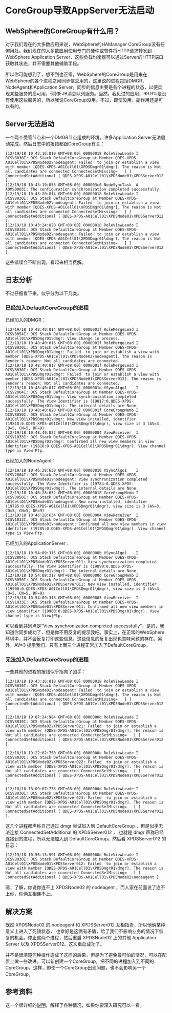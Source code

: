 # CoreGroup导致AppServer无法启动

## WebSphere的CoreGroup有什么用？

对于我们现在的大多数应用来说，WebSphere的HAManager CoreGroup没有任何用处。我们现在的大多数应用使用专门的硬件或软件将HTTP请求转发到WebSphere Application Server，这些负载均衡器可以通过Server的HTTP端口获取其状态，并不需要其他辅助手段。

所以你可能想到了，想不到也正常，WebSphere的CoreGroup是用来在WebSphere的各个进程之间同步信息用的，这里说的进程包括DMGR，NodeAgent和Application Server。同步的信息主要是各个进程的状态，以便实现某些服务的高可用，例如EJB消息队列服务。当然，我见过的应用，99.9%是没有使用这些服务的，所以我说CoreGroup没用。不过，即使没用，副作用还是可以有的。

## Server无法启动

一个两个受管节点和一个DMGR节点组成的环境。许多Application Server无法启动完成，然后日志中的报错都跟CoreGroup有关：


```
[12/19/18 10:43:16:810 GMT+08:00] 00000018 RoleViewLeade I   DCSV8030I: DCS Stack DefaultCoreGroup at Member QDES-XPDS-A01Cell01\XPDSNode02\nodeagent: Failed  to join or establish a view with member [QDES-XPDS-A01Cell01\XPDSDmgr01\dmgr]. The reason is Not all candidates are connected ConnectedSetMissing=   [ ] ConnectedSetAdditional [ QDES-XPDS-A01Cell01\XPDSNode01\XPDSServer012 ].
[12/19/18 10:43:19:056 GMT+08:00] 000003c0 NodeSyncTask  A   ADMS0003I: The configuration synchronization completed successfully.
[12/19/18 10:43:20:814 GMT+08:00] 00000018 RoleViewLeade I   DCSV8030I: DCS Stack DefaultCoreGroup at Member QDES-XPDS-A01Cell01\XPDSNode02\nodeagent: Failed  to join or establish a view with member [QDES-XPDS-A01Cell01\XPDSDmgr01\dmgr]. The reason is Not all candidates are connected ConnectedSetMissing=   [ ] ConnectedSetAdditional [ QDES-XPDS-A01Cell01\XPDSNode01\XPDSServer012 ].
[12/19/18 10:43:24:820 GMT+08:00] 00000018 RoleViewLeade I   DCSV8030I: DCS Stack DefaultCoreGroup at Member QDES-XPDS-A01Cell01\XPDSNode02\nodeagent: Failed  to join or establish a view with member [QDES-XPDS-A01Cell01\XPDSDmgr01\dmgr]. The reason is Not all candidates are connected ConnectedSetMissing=   [ ] ConnectedSetAdditional [ QDES-XPDS-A01Cell01\XPDSNode01\XPDSServer012 ].
```

这些错误会不断出现，看起来相当费解。

## 日志分析

不过仔细看下来，似乎分为以下几类。

### 已经加入DefaultCoreGroup的进程


已经加入的DMGR：

```
[12/19/18 10:48:40:814 GMT+08:00] 0000001f RoleMergeLead I   DCSV8054I: DCS Stack DefaultCoreGroup at Member QDES-XPDS-A01Cell01\XPDSDmgr01\dmgr: View change in process. 
[12/19/18 10:48:40:816 GMT+08:00] 0000001f RoleMergeLead I   DCSV8030I: DCS Stack DefaultCoreGroup at Member QDES-XPDS-A01Cell01\XPDSDmgr01\dmgr: Failed  to join or establish a view with member [QDES-XPDS-A01Cell01\XPDSNode02\nodeagent]. The reason is Sender's reason: Not all candidates are connected. 
[12/19/18 10:48:40:817 GMT+08:00] 0000001f RoleMergeLead I   DCSV8030I: DCS Stack DefaultCoreGroup at Member QDES-XPDS-A01Cell01\XPDSDmgr01\dmgr: Failed  to join or establish a view with member [QDES-XPDS-A01Cell01\XPDSNode01\XPDSServer012]. The reason is Sender's reason: Not all candidates are connected. 
[12/19/18 10:48:40:817 GMT+08:00] 0000001d VSyncAlgo1    I   DCSV2004I: DCS Stack DefaultCoreGroup at Member QDES-XPDS-A01Cell01\XPDSDmgr01\dmgr: View synchronization completed successfully. The View Identifier is (19817:0.QDES-XPDS-A01Cell01\XPDSDmgr01\dmgr). The internal details are None.
[12/19/18 10:48:40:820 GMT+08:00] 0000001f CoreGroupMemb I   DCSV8050I: DCS Stack DefaultCoreGroup at Member QDES-XPDS-A01Cell01\XPDSDmgr01\dmgr: New view installed, identifier (19818:0.QDES-XPDS-A01Cell01\XPDSDmgr01\dmgr), view size is 3 (AV=3, CD=5, CN=5, DF=9)
[12/19/18 10:48:40:822 GMT+08:00] 00000004 ViewReceiver  I   DCSV1033I: DCS Stack DefaultCoreGroup at Member QDES-XPDS-A01Cell01\XPDSDmgr01\dmgr: Confirmed all new view members in view identifier (19818:0.QDES-XPDS-A01Cell01\XPDSDmgr01\dmgr). View channel type is View|Ptp.
```

已经加入的NodeAgent：

```
[12/19/18 10:46:28:630 GMT+08:00] 00000010 VSyncAlgo1    I   DCSV2004I: DCS Stack DefaultCoreGroup at Member QDES-XPDS-A01Cell01\XPDSNode01\nodeagent: View synchronization completed successfully. The View Identifier is (19784:0.QDES-XPDS-A01Cell01\XPDSDmgr01\dmgr). The internal details are None.
[12/19/18 10:46:28:632 GMT+08:00] 00000018 CoreGroupMemb I   DCSV8050I: DCS Stack DefaultCoreGroup at Member QDES-XPDS-A01Cell01\XPDSNode01\nodeagent: New view installed, identifier (19785:0.QDES-XPDS-A01Cell01\XPDSDmgr01\dmgr), view size is 3 (AV=3, CD=5, CN=5, DF=9)
[12/19/18 10:46:28:634 GMT+08:00] 00000004 ViewReceiver  I   DCSV1033I: DCS Stack DefaultCoreGroup at Member QDES-XPDS-A01Cell01\XPDSNode01\nodeagent: Confirmed all new view members in view identifier (19785:0.QDES-XPDS-A01Cell01\XPDSDmgr01\dmgr). View channel type is View|Ptp.
```

已经加入的ApplicationServer：

```
[12/19/18 10:54:09:315 GMT+08:00] 0000000b VSyncAlgo1    I   DCSV2004I: DCS Stack DefaultCoreGroup at Member QDES-XPDS-A01Cell01\XPDSNode01\XPDSServer011: View synchronization completed successfully. The View Identifier is (19899:0.QDES-XPDS-A01Cell01\XPDSDmgr01\dmgr). The internal details are None.
[12/19/18 10:54:09:317 GMT+08:00] 0000000d CoreGroupMemb I   DCSV8050I: DCS Stack DefaultCoreGroup at Member QDES-XPDS-A01Cell01\XPDSNode01\XPDSServer011: New view installed, identifier (19900:0.QDES-XPDS-A01Cell01\XPDSDmgr01\dmgr), view size is 3 (AV=3, CD=5, CN=5, DF=9)
[12/19/18 10:54:09:318 GMT+08:00] 00000005 ViewReceiver  I   DCSV1033I: DCS Stack DefaultCoreGroup at Member QDES-XPDS-A01Cell01\XPDSNode01\XPDSServer011: Confirmed all new view members in view identifier (19900:0.QDES-XPDS-A01Cell01\XPDSDmgr01\dmgr). View channel type is View|Ptp.
```

可以看到共同点是“View synchronization completed successfully”，是的，我知道你同步成功了，但是你不用反复的提示我吧。事实上，在正常的WebSphere环境中，并不会反复打印这些信息，这些信息的反复出现也意味问题的存在。另外，AV=3 提示我们，只有上面三个进程正常加入了DefaultCoreGroup。

### 无法加入DefaultCoreGroup的进程

一些其他的进程的报错似乎指向了凶手：

```
[12/19/18 10:43:16:810 GMT+08:00] 00000018 RoleViewLeade I   DCSV8030I: DCS Stack DefaultCoreGroup at Member QDES-XPDS-A01Cell01\XPDSNode02\nodeagent: Failed  to join or establish a view with member [QDES-XPDS-A01Cell01\XPDSDmgr01\dmgr]. The reason is Not all candidates are connected ConnectedSetMissing=   [ ] ConnectedSetAdditional [ QDES-XPDS-A01Cell01\XPDSNode01\XPDSServer012 ].

[12/18/18 19:07:24:984 GMT+08:00] 0000000d RoleViewLeade I   DCSV8030I: DCS Stack DefaultCoreGroup at Member QDES-XPDS-A01Cell01\XPDSNode02\XPDSServer021: Failed  to join or establish a view with member [QDES-XPDS-A01Cell01\XPDSDmgr01\dmgr]. The reason is Not all candidates are connected ConnectedSetMissing=   [ ] ConnectedSetAdditional [ QDES-XPDS-A01Cell01\XPDSNode01\XPDSServer012 ].

[12/18/18 19:22:02:750 GMT+08:00] 0000000e RoleViewLeade I   DCSV8030I: DCS Stack DefaultCoreGroup at Member QDES-XPDS-A01Cell01\XPDSNode02\XPDSServer022: Failed  to join or establish a view with member [QDES-XPDS-A01Cell01\XPDSDmgr01\dmgr]. The reason is Not all candidates are connected ConnectedSetMissing=   [ ] ConnectedSetAdditional [ QDES-XPDS-A01Cell01\XPDSNode01\XPDSServer012 ].

[12/18/18 18:09:07:738 GMT+08:00] 0000000d RoleViewLeade I   DCSV8030I: DCS Stack DefaultCoreGroup at Member QDES-XPDS-A01Cell01\XPDSNode02\XPDSServer023: Failed  to join or establish a view with member [QDES-XPDS-A01Cell01\XPDSDmgr01\dmgr]. The reason is Not all candidates are connected ConnectedSetMissing=   [ ] ConnectedSetAdditional [ QDES-XPDS-A01Cell01\XPDSNode01\XPDSServer012 ].

```

这几个进程都声称自己通过 dmgr 尝试加入到 DefaultCoreGroup ，但是似乎无法连接 ConnectedSetAdditional 的 XPDSServer012 ， 也就是 dmgr 声称已经连接到的进程，所以无法加入到 DefaultCoreGroup。然后看 XPDSServer012 的日志：


```
[12/19/18 10:56:13:591 GMT+08:00] 0000000d RoleViewLeade I   DCSV8030I: DCS Stack DefaultCoreGroup at Member QDES-XPDS-A01Cell01\XPDSNode01\XPDSServer012: Failed  to join or establish a view with member [QDES-XPDS-A01Cell01\XPDSDmgr01\dmgr]. The reason is Not all candidates are connected ConnectedSetMissing=   [ ] ConnectedSetAdditional [ QDES-XPDS-A01Cell01\XPDSNode02\nodeagent ]. 
```

嗯，了解，你说你连不上 XPDSNode02 的 nodeagent ，而人家在前面说了连不上你，你俩互相连不上。

## 解决方案

既然 XPDSNode02 的 nodeagent 和 XPDSServer012 互相指责，所以他俩某种意义上进入了死锁状态， 也幸好是这俩有矛盾，给了我们不影响业务的情况下恢复的机会。停止这两个进程，然后重启 XPDSNode02 上的其他 Application Server 以及 XPDSServer012。这次重启成功了。

并不是很清楚何种操作造成了这样的后果，但是为了避免最可怕的情况，可以在配置上做一些改进。可以新创建一个CoreGroup，把不同的进程加入到不同的CoreGroup，这样，即使一个CoreGroup出现问题，也不会影响另一个CoreGroup。


## 参考资料

这一个很详细的[说明](http://www-01.ibm.com/support/docview.wss?uid=swg21245012)，解释了各种情况，如果你要深入研究可以一看。

